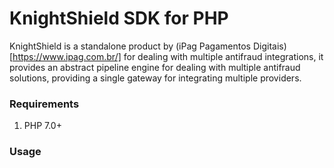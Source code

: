 # KnightShield SDK for PHP

KnightShield is a standalone product by (iPag Pagamentos Digitais)[https://www.ipag.com.br/] for dealing with multiple antifraud integrations, it provides an abstract
pipeline engine for dealing with multiple antifraud solutions, providing a single gateway for integrating multiple
providers.

### Requirements

1. PHP 7.0+

### Usage


